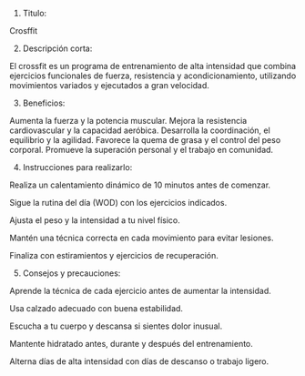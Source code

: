 1. Titulo: 

Crosffit

2. Descripción corta:

El crossfit es un programa de entrenamiento de alta intensidad que combina ejercicios funcionales de fuerza, resistencia y acondicionamiento, utilizando movimientos variados y ejecutados a gran velocidad.

3. Beneficios:

Aumenta la fuerza y la potencia muscular.
Mejora la resistencia cardiovascular y la capacidad aeróbica.
Desarrolla la coordinación, el equilibrio y la agilidad.
Favorece la quema de grasa y el control del peso corporal.
Promueve la superación personal y el trabajo en comunidad.

4. Instrucciones para realizarlo:

Realiza un calentamiento dinámico de 10 minutos antes de comenzar.

Sigue la rutina del día (WOD) con los ejercicios indicados.

Ajusta el peso y la intensidad a tu nivel físico.

Mantén una técnica correcta en cada movimiento para evitar lesiones.

Finaliza con estiramientos y ejercicios de recuperación.

5. Consejos y precauciones:

Aprende la técnica de cada ejercicio antes de aumentar la intensidad.

Usa calzado adecuado con buena estabilidad.

Escucha a tu cuerpo y descansa si sientes dolor inusual.

Mantente hidratado antes, durante y después del entrenamiento.

Alterna días de alta intensidad con días de descanso o trabajo ligero.